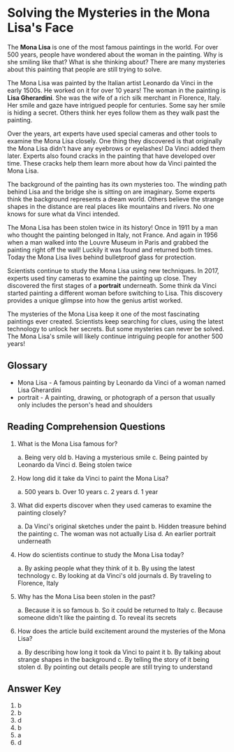 # Solving the Mysteries in the Mona Lisa's Face

The **Mona Lisa** is one of the most famous paintings in the world. For over 500 years, people have wondered about the woman in the painting. Why is she smiling like that? What is she thinking about? There are many mysteries about this painting that people are still trying to solve.

The Mona Lisa was painted by the Italian artist Leonardo da Vinci in the early 1500s. He worked on it for over 10 years! The woman in the painting is **Lisa Gherardini**. She was the wife of a rich silk merchant in Florence, Italy. Her smile and gaze have intrigued people for centuries. Some say her smile is hiding a secret. Others think her eyes follow them as they walk past the painting.

Over the years, art experts have used special cameras and other tools to examine the Mona Lisa closely. One thing they discovered is that originally the Mona Lisa didn't have any eyebrows or eyelashes! Da Vinci added them later. Experts also found cracks in the painting that have developed over time. These cracks help them learn more about how da Vinci painted the Mona Lisa.

The background of the painting has its own mysteries too. The winding path behind Lisa and the bridge she is sitting on are imaginary. Some experts think the background represents a dream world. Others believe the strange shapes in the distance are real places like mountains and rivers. No one knows for sure what da Vinci intended.

The Mona Lisa has been stolen twice in its history! Once in 1911 by a man who thought the painting belonged in Italy, not France. And again in 1956 when a man walked into the Louvre Museum in Paris and grabbed the painting right off the wall! Luckily it was found and returned both times. Today the Mona Lisa lives behind bulletproof glass for protection.

Scientists continue to study the Mona Lisa using new techniques. In 2017, experts used tiny cameras to examine the painting up close. They discovered the first stages of a **portrait** underneath. Some think da Vinci started painting a different woman before switching to Lisa. This discovery provides a unique glimpse into how the genius artist worked.

The mysteries of the Mona Lisa keep it one of the most fascinating paintings ever created. Scientists keep searching for clues, using the latest technology to unlock her secrets. But some mysteries can never be solved. The Mona Lisa's smile will likely continue intriguing people for another 500 years!

## Glossary

- Mona Lisa - A famous painting by Leonardo da Vinci of a woman named Lisa Gherardini
- portrait - A painting, drawing, or photograph of a person that usually only includes the person's head and shoulders

## Reading Comprehension Questions

1. What is the Mona Lisa famous for?

   a. Being very old
   b. Having a mysterious smile
   c. Being painted by Leonardo da Vinci
   d. Being stolen twice

2. How long did it take da Vinci to paint the Mona Lisa?

   a. 500 years
   b. Over 10 years
   c. 2 years
   d. 1 year

3. What did experts discover when they used cameras to examine the painting closely?

   a. Da Vinci's original sketches under the paint
   b. Hidden treasure behind the painting
   c. The woman was not actually Lisa
   d. An earlier portrait underneath

4. How do scientists continue to study the Mona Lisa today?

   a. By asking people what they think of it
   b. By using the latest technology
   c. By looking at da Vinci's old journals
   d. By traveling to Florence, Italy

5. Why has the Mona Lisa been stolen in the past?

   a. Because it is so famous
   b. So it could be returned to Italy
   c. Because someone didn't like the painting
   d. To reveal its secrets

6. How does the article build excitement around the mysteries of the Mona Lisa?

   a. By describing how long it took da Vinci to paint it
   b. By talking about strange shapes in the background
   c. By telling the story of it being stolen
   d. By pointing out details people are still trying to understand

## Answer Key

1. b
2. b
3. d
4. b
5. a
6. d
